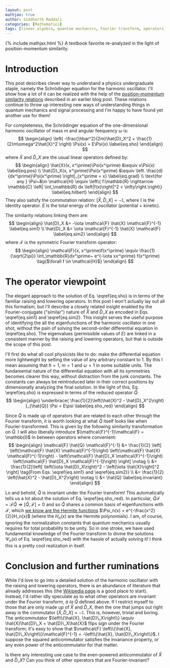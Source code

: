 ```yaml
---
layout: post
mathjax: true
author: Siddharth Maddali
categories: [Mathematics]
tags: [linear algebra, quantum mechanics, Fourier transform, operators, mathematics, physics, harmonic oscillators, Heisenberg, uncertainty]
---
```


{% include mathjax.html %}
A textbook favorite re-analyzed in the light of position-momentum similarity.

# Introduction
This post describes clever way to understand a physics undergraduate staple, namely the Schrödinger equation for the harmonic oscillator. 
I'll show how a lot of it can be realized with the help of the [position-momentum similarity relations](https://siddharth-maddali.github.io/mathematics/2020/02/15/position-and-momentum-are-similar-in-nature.html) described in an earlier blog post.
These relations continue to throw up interesting new ways of understanding things in quantum mechanics and signal processing and I'm happy to have found yet another use for them!

For completeness, the Schrödinger equation of the one-dimensional harmonic oscillator of mass $m$ and angular feequency $\omega$ is: 
$$
\begin{align}
	\left(
		-\frac{\hbar^2}{2m}\hat{D}_X^2 + \frac{1}{2}m\omega^2\hat{X}^2
	\right) \Psi(x) = E\Psi(x) \label{eq.sho}
\end{align}
$$
where $\hat{X}$ and $\hat{D}\_X$ are the usual linear operators defined by:
$$
\begin{align}
	\hat{X}(x, x^\prime)\Psi(x^\prime) &\equiv x\Psi(x) \label{eq.pos} \\
	\hat{D}_X(x, x^\prime)\Psi(x^\prime) &\equiv \left. \frac{d}{dx^\prime}\Psi(x^\prime) \right|_{x^\prime = x} \label{eq.grad} \\ 
	\text{for any } \Psi~&\in \mathcal{H} \equiv \left\{ f:\mathbb{R} \rightarrow \mathbb{C} \left| \int_\mathbb{R} dx \left|f(x)\right|^2 < \infty\right.\right\} \label{eq.hilbert}
\end{align}
$$
They also satisfy the commutation relation: $\left[\hat{X}, \hat{D}\_X\right] = -\mathbb{I}$, where $\mathbb{I}$ is the identity operator.
$E$ is the total energy of the oscillator (potential + kinetic).

The similarity relations linking them are: 
$$
\begin{align}
	\hat{D}_X &= -\iota \mathcal{F} \hat{X} \mathcal{F}^{-1} \label{eq.sim1} \\
	\hat{D}_X &=  \iota \mathcal{F}^{-1} \hat{X} \mathcal{F} \label{eq.sim2}
\end{align}
$$
where $\mathcal{F}$ is the symmetric Fourier transform operator: 
$$
\begin{align}
	\mathcal{F}(x, x^\prime)f(x^\prime) \equiv 
	\frac{1}{\sqrt{2\pi}} 
	\int_\mathbb{R}dx^\prime~
	e^{-\iota xx^\prime} f(x^\prime) 
	\tag{$\forall f \in \mathcal{H}$}
\end{align}
$$

# The operator viewpoint
The elegant approach to the solution of Eq. \eqref{eq.sho} is in terms of the familiar raising and lowering operators. 
In this post I won't actually lay out all this formalism, but I'll describe a closely related insight enabled by the Fourier-conjugate ("similar") nature of $\hat{X}$ and $\hat{D}\_X$ as encoded in Eqs. \eqref{eq.sim1} and \eqref{eq.sim2}.
This insight serves the useful purpose of identifying the all the eigenfunctions of the harmonic oscillator in one shot, without the pain of solving the second-order differential equation in \eqref{eq.sho}.
The eigenvalues (permissible values of $E$) are linked in a consistent manner by the raising and lowering operators, but that is outside the scope of this post. 

I'll first do what all cool physicists like to do: make the differential equation more lightweight by setting the value of any arbitrary constant to $1$. 
By this I mean assuming that $\hbar = 1$, $m = 1$ and $\omega = 1$ in some suitable units.
The fundamental nature of the differential equation with all its symmetries becomes clearer this way, without distraction from the junk constants.
The constants can always be reintroduced later in their correct positions by dimensionally analyzing the final solution. 
In the light of this, Eq. \eqref{eq.sho} is expressed in terms of the reduced operator $\hat{Q}$:
$$
\begin{align}
	\underbrace{
		\frac{1}{2}\left(\hat{X}^2 - \hat{D}_X^2\right)
	}_{\hat{Q}} \Psi = E\psi
	\label{eq.sho_red}
\end{align}
$$

Since $\hat{Q}$ is made up of operators that are related to each other through the Fourier transform, it is worth looking at what $\hat{Q}$ itself looks like when Fourier-transformed. 
This is given by the following similarity transformation on $\hat{Q}$. 
I will also liberally introduce $\\mathcal{F}^{-1}\mathcal{F} = \mathbb{I}$ in between operators where convenient:
$$
\begin{align}
	\mathcal{F} \hat{Q} \mathcal{F}^{-1} 
	&= \frac{1}{2} \left[
			\left(\mathcal{F} \hat{X} \mathcal{F}^{-1}\right)
			\left(\mathcal{F} \hat{X} \mathcal{F}^{-1}\right) - 
			\left(\mathcal{F} \hat{D}_X \mathcal{F}^{-1}\right)
			\left(\mathcal{F} \hat{D}_X \mathcal{F}^{-1}\right)
		\right] \notag \\
	&= \frac{1}{2}\left[
			\left(\iota \hat{D}_X\right)^2 - \left(\iota \hat{X}\right)^2
		\right] \tag{From Eqs. \eqref{eq.sim1} and \eqref{eq.sim2}} \\
	&= \frac{1}{2} \left(\hat{X}^2 - \hat{D}_X^2\right) \notag \\
	&= \hat{Q} \label{eq.invariant}
\end{align}
$$

Lo and behold, $\hat{Q}$ is invariant under the Fourier transform!
This automatically tells us a lot about the solution of Eq. \eqref{eq.sho_red}.
In particular, $\hat{Q} \mathcal{F} = \mathcal{F}\hat{Q} \Rightarrow \left[\hat{Q}, \mathcal{F}\right] = 0$ and so $\hat{Q}$ shares a common basis of eigenfunctions with $\mathcal{F}$, which [we know are the Hermite functions](https://siddharth-maddali.github.io/mathematics/2020/03/15/Breaking-down-the-Fourier-transform.html) $\Psi_n(x) = e^{-\frac{x^2}{2}}H_n(x)$ (where the $H_n(x)$ are the Hermite polynomials).
I am, of course, ignoring the normalization constants that quantum mechanics usually requires for total probability to be unity. 
So in one stroke, we have used fundamental knowledge of the Fourier transform to divine the solutions $\Psi_n(x)$ of Eq. \eqref{eq.sho_red} with the hassle of actually solving it!
I think this is a pretty cool realization in itself.

# Conclusion and further ruminations
While I'd love to go into a detailed solution of the harmonic oscillator with the raising and lowering operators, there is an abundance of literature that already addresses this (the [Wikipedia page](https://en.wikipedia.org/wiki/Quantum_harmonic_oscillator) is a good place to start).
Instead, I'd rather idly speculate as to what other operators are invariant under the Fourier transform, _à la_ $\hat{Q}$ defined above. 
If I restrict myself to those that are only made up of $\hat{X}$ and $\hat{D}\_X$, then the one that jumps out right away is the commutator $\left[\hat{X}, \hat{D}\_X\right] = -\mathbb{I}$.
This is, however, trivial and boring.
The anticommutator $\left\\{\hat{X}, \hat{D}\_X\right\\} \equiv \hat{X}\hat{D}\_X + \hat{D}\_X\hat{X}$ flips sign under the Fourier transform; it's easy to show that  $\mathcal{F} \left\\{\hat{X}, \hat{D}\_X\right\\}\mathcal{F}^{-1} = -\left\\{\hat{X}, \hat{D}\_X\right\\}$. 
I suppose the squared anticommutator satisfies the invariance property, or any even power of the anticommutator for that matter.

Is there any interesting use case to the even-powered anticommutator of $\hat{X}$ and $\hat{D}\_X$?
Can you think of other operators that are Fourier-invariant? 


<!--
# Time to step up...or down
There remains the question of what the eigenvalues $E$ are, in Eq. \eqref{eq.sho_red}.
If you're a masochist, you could manually apply the operator $\hat{Q}$ to each one of the eigenvectors $\Psi_n(x)$ after looking up the $n$'th-order Hermite polynomial. 
The cool physicists, however, try to apply specially designed operators to Eq. \eqref{eq.sho_red} that allow them to recurse through successive eigenvectors $\Psi_n(x)$ so that a pattern appears linking all the eigenvalues $E_n$. 
In this spirit, I'll define the "raising" and "lowering" operators below, subscripted by $+$ and $-$ respectively: 
$$
\begin{align}
	\hat{a}_+ &= \hat{X} - \hat{D}_X \label{eq.raise} \\
	\hat{a}_- &= \hat{X} + \hat{D}_X \label{eq.lower} 
\end{align}
$$

The "raising" and "lowering" characteristics will become evident soon.
It is easy to see that $\hat{a}\_+$ and $\hat{a}\_-$ are Hermitian adjoints of each other, since $\hat{X}^\dagger = \hat{X}$ but $\hat{D}\_X^\dagger = -\hat{D}\_X$.

That the function $\hat{a}\_\pm\Psi(x)$ belongs in $\mathcal{H}$ is evident from the fact that $\Psi(x)$ contains a Gaussian multipler $e^{-\frac{x^2}{2}}$. 
This multiplier causes $\Psi(x)$ to go to zero very quickly at $\pm \infty$, much faster than the Hermite polynomials $H_n(x)$ can diverge. 
This means that being acted upon by $\hat{X}$ or $\hat{D}\_X$ (and therefore $\hat{a}\_+$ or $\hat{a}\_-$) still leaves the function with a finite $\ell^2$-norm (it remains square-integrable), and so by definition $\hat{a}\_\pm\Psi(x) \in \mathcal{H}$.

I now seek to understand what $\hat{Q} \hat{a}\_\pm \Psi_n(x)$ look like, _i.e._, what happens when I hit the Hilbert space functions $\hat{a}\_\pm\Psi_n(x)$ with the operator $\hat{Q}$ from the left.
To do this, I need to rewrite $\hat{Q}$ in terms of $\hat{a}\_\pm$. 
This is quite simply achieved from Eqsd. \eqref{eq.raise} and \eqref{eq.lower}, and the commutation relation $\left[\hat{X}, \hat{D}\_X\right]= -\mathbb{I}$:
$$
\begin{align}
	\hat{a}_- \hat{a}_+ &= \left(\hat{X}+\hat{D}_X\right)\left(\hat{X}-\hat{D}_X\right) = \hat{X}^2-\hat{D}_X^2+\mathbb{I} \label{eq.updown} \\
	\hat{a}_+ \hat{a}_- &= \left(\hat{X}-\hat{D}_X\right)\left(\hat{X}+\hat{D}_X\right) = \hat{X}^2-\hat{D}_X^2-\mathbb{I} \label{eq.downup}
\end{align}
$$

Eqs. \eqref{eq.updown} and \eqref{eq.downup} allow us to calculate: 
$$
\begin{align}
	\hat{Q} \hat{a}_+\Psi_n
		&= \frac{1}{2}\left(\hat{X}^2 -\hat{D}_X^2\right) \hat{a}_+ \Psi_n \notag \\
		&= \frac{1}{2}\left(\hat{a}_+\hat{a}_- + \mathbb{I}\right) \hat{a}_+ \Psi_n \tag{From Eq. \eqref{eq.downup}} \\
		&= \frac{1}{2} \left[\hat{a}_+\left(\hat{a}_-\hat{a}_+\right) + \hat{a}_+\right] \Psi_n 
		 = \frac{1}{2} \hat{a}_+ \left(\hat{a}_-\hat{a}_+ + \mathbb{I}\right) \Psi_n \notag \\
		&= \frac{1}{2} \hat{a}_+ \left(\hat{X}^2 -\hat{D}_X^2 + 2\mathbb{I}\right) \Psi_n \tag{From Eq. \eqref{eq.updown}}\\
		&= \hat{a}_+ \left[\frac{1}{2}\left(\hat{X}^2-\hat{D}_X^2\right)\Psi_n + \mathbb{I}\Psi_n\right] 
		 = \hat{a}_+\left(E_n + 1\right)\Psi_n \notag \\
		&= \left(E_n + 1\right)\hat{a}_+\Psi_n \label{eq.raised_ev}
\end{align}
$$

We may also repeat the same procedure above to prove the $\hat{a}\_-$ analog of Eq. \eqref{eq.raised_ev}:
$$
\begin{align}
	\hat{Q} \hat{a}_- \Psi_n = \left(E_n - 1\right)\hat{a}_- \Psi_n
	\label{eq.lowerd_ev}
\end{align}
$$
Eqs. \eqref{eq.raised_ev} and \eqref{eq.lowerd_ev} tell us that $\hat{a}\_\pm\Psi_n$ are eigenvectors of $\hat{Q}$ with eigenvalues $E_n \pm 1$, where $E_n$ is the eigenvalue of the $n$'th Hermite function $\Psi_n$.
It follows simply that $\hat{a}\_\pm\Psi_n$ are also Hermite functions. 
The only question is whether: $\hat{a}\_\pm \Psi_n \stackrel{?}{=} \Psi\_{n \pm 1}$.
-->
